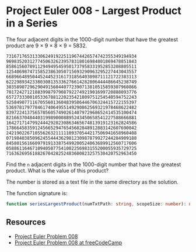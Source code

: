# Project Euler 008 - Largest Product in a Series

The four adjacent digits in the 1000-digit number that have the greatest
product are 9 × 9 × 8 × 9 = 5832.

```text
73167176531330624919225119674426574742355349194934
96983520312774506326239578318016984801869478851843
85861560789112949495459501737958331952853208805511
12540698747158523863050715693290963295227443043557
66896648950445244523161731856403098711121722383113
62229893423380308135336276614282806444486645238749
30358907296290491560440772390713810515859307960866
70172427121883998797908792274921901699720888093776
65727333001053367881220235421809751254540594752243
52584907711670556013604839586446706324415722155397
53697817977846174064955149290862569321978468622482
83972241375657056057490261407972968652414535100474
82166370484403199890008895243450658541227588666881
16427171479924442928230863465674813919123162824586
17866458359124566529476545682848912883142607690042
24219022671055626321111109370544217506941658960408
07198403850962455444362981230987879927244284909188
84580156166097919133875499200524063689912560717606
05886116467109405077541002256983155200055935729725
71636269561882670428252483600823257530420752963450
```

Find the `n` adjacent digits in the 1000-digit number that have the greatest
product. What is the value of this product?

The number is stored as a text file in the same directory as the solution.

The function signature is:

```typescript
function seriesLargestProduct(numTxtPath: string, scopeSize: number): number
```

## Resources

- [Project Euler Problem 008][1]
- [Project Euler Problem 008 at freeCodeCamp][2]

[1]: https://projecteuler.net/problem=8
[2]: https://www.freecodecamp.org/learn/coding-interview-prep/project-euler/problem-8-largest-product-in-a-series
